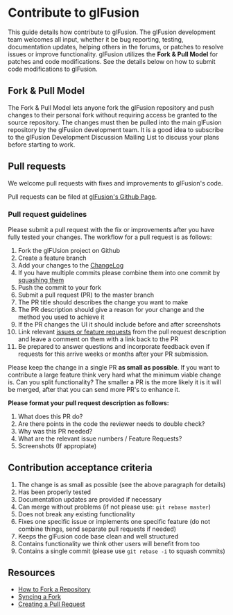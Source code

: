 # Contribute to glFusion

This guide details how contribute to glFusion.  The glFusion development team welcomes all input, whether it be bug reporting, testing, documentation updates, helping others in the forums, or patches to resolve issues or improve functionality.  glFusion utilizes the **Fork & Pull Model** for patches and code modifications.  See the details below on how to submit code modifications to glFusion.

## Fork & Pull Model

The Fork & Pull Model lets anyone fork the glFusion repository and push changes to their personal fork without requiring access be granted to the source repository. The changes must then be pulled into the main glFusion repository by the glFusion development team. It is a good idea to subscribe to the glFusion Development Discussion Mailing List to discuss your plans before starting to work.

## Pull requests

We welcome pull requests with fixes and improvements to glFusion's code. 

Pull requests can be filed at [glFusion's Github Page](https://github.com/glFusion/glfusion/pulls).

### Pull request guidelines

Please submit a pull request with the fix or improvements after you have fully tested your changes. The workflow for a pull request is as follows:

1. Fork the glFUsion project on Github
1. Create a feature branch
1. Add your changes to the [ChangeLog](https://github.com/glFusion/glfusion/blob/master/CHANGELOG.md)
1. If you have multiple commits please combine them into one commit by [squashing them](http://git-scm.com/book/en/Git-Tools-Rewriting-History#Squashing-Commits)
1. Push the commit to your fork
1. Submit a pull request (PR) to the master branch
1. The PR title should describes the change you want to make
1. The PR description should give a reason for your change and the method you used to achieve it
1. If the PR changes the UI it should include before and after screenshots
1. Link relevant [issues or feature requests](https://github.com/glFusion/glfusion/issues) from the pull request description and leave a comment on them with a link back to the PR
1. Be prepared to answer questions and incorporate feedback even if requests for this arrive weeks or months after your PR submission.

Please keep the change in a single PR **as small as possible**. If you want to contribute a large feature think very hard what the minimum viable change is. Can you split functionality? The smaller a PR is the more likely it is it will be merged, after that you can send more PR's to enhance it.

**Please format your pull request description as follows:**

1. What does this PR do?
2. Are there points in the code the reviewer needs to double check?
3. Why was this PR needed?
4. What are the relevant issue numbers / Feature Requests?
5. Screenshots (If appropiate)

## Contribution acceptance criteria

1. The change is as small as possible (see the above paragraph for details)
1. Has been properly tested
2. Documentation updates are provided if necessary
1. Can merge without problems (if not please use: `git rebase master`)
1. Does not break any existing functionality
1. Fixes one specific issue or implements one specific feature (do not combine things, send separate pull requests if needed)
1. Keeps the glFusion code base clean and well structured
1. Contains functionality we think other users will benefit from too
1. Contains a single commit (please use `git rebase -i` to squash commits)

## Resources

* [How to Fork a Repository](https://help.github.com/articles/fork-a-repo)
* [Syncing a Fork](https://help.github.com/articles/syncing-a-fork)
* [Creating a Pull Request](https://help.github.com/articles/creating-a-pull-request)
